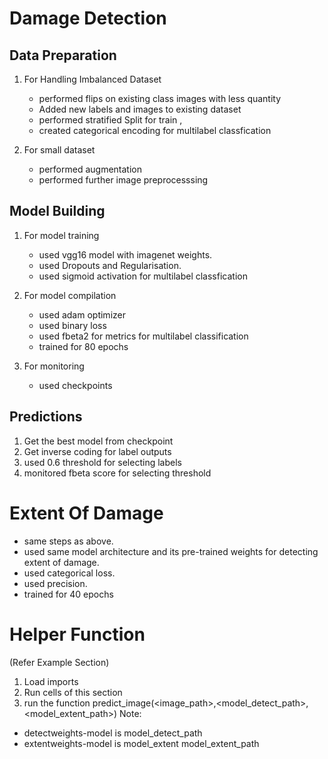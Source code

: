 # Damage Detection

## Data Preparation
1. For Handling Imbalanced Dataset
    * performed flips on existing class images with less quantity
    * Added new labels and images to existing dataset
    * performed stratified Split for train , 
    * created categorical encoding for multilabel classfication
    
2. For small dataset
    * performed augmentation
    * performed further image preprocesssing

## Model Building

1. For model training
    * used vgg16 model with imagenet weights.
    * used Dropouts and Regularisation.
    * used sigmoid activation for multilabel classfication

2. For model compilation
    * used adam optimizer
    * used binary loss
    * used fbeta2 for metrics for multilabel classification
    * trained for 80 epochs

3. For monitoring
    * used checkpoints

## Predictions
1. Get the best model from checkpoint
2. Get inverse coding for label outputs
3. used 0.6 threshold for selecting labels
4. monitored fbeta score for selecting threshold

# Extent Of Damage
* same steps as above.
* used same model architecture and its pre-trained weights for detecting extent of damage.
* used categorical loss.
* used precision.
* trained for 40 epochs


# Helper Function
(Refer Example Section)
1. Load imports
2. Run cells of this section
3. run the function predict_image(<image_path>,<model_detect_path>,<model_extent_path>)
Note: 
* detectweights-model is model_detect_path
* extentweights-model is model_extent model_extent_path